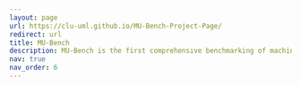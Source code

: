 ```yaml
---
layout: page
url: https://clu-uml.github.io/MU-Bench-Project-Page/
redirect: url
title: MU-Bench
description: MU-Bench is the first comprehensive benchmarking of machine unlearning across a diverse set of tasks, modalities, and domains.
nav: true
nav_order: 6
---
```


